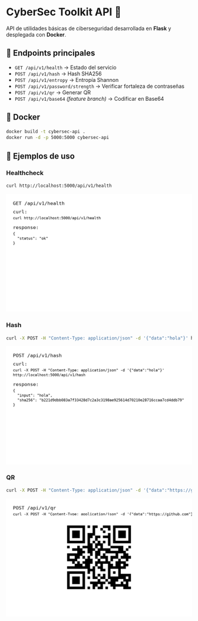 # CyberSec Toolkit API 🔐

API de utilidades básicas de ciberseguridad desarrollada en **Flask** y desplegada con **Docker**.

## 🚀 Endpoints principales
- `GET /api/v1/health` → Estado del servicio
- `POST /api/v1/hash` → Hash SHA256
- `POST /api/v1/entropy` → Entropía Shannon
- `POST /api/v1/password/strength` → Verificar fortaleza de contraseñas
- `POST /api/v1/qr` → Generar QR
- `POST /api/v1/base64` *(feature branch)* → Codificar en Base64

## 🐳 Docker
```bash
docker build -t cybersec-api .
docker run -d -p 5000:5000 cybersec-api
```

## 📸 Ejemplos de uso

### Healthcheck
```bash
curl http://localhost:5000/api/v1/health
```
![Captura health](screenshots/health.png)

### Hash
```bash
curl -X POST -H "Content-Type: application/json" -d '{"data":"hola"}' http://localhost:5000/api/v1/hash
```
![Captura hash](screenshots/hash.png)

### QR
```bash
curl -X POST -H "Content-Type: application/json" -d '{"data":"https://github.com"}' http://localhost:5000/api/v1/qr --output qr.png
```
![Captura qr](screenshots/qr.png)
